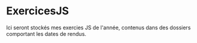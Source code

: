 # ExercicesJS
Ici seront stockés mes exercies JS de l'année, contenus dans des dossiers comportant les dates de rendus.

